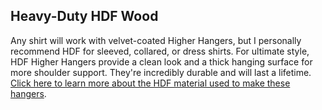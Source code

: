 ## Heavy-Duty HDF Wood  

Any shirt will work with velvet-coated Higher Hangers, but I personally recommend HDF for sleeved, collared, or dress shirts. For ultimate style, HDF Higher Hangers provide a clean look and a thick hanging surface for more shoulder support. They're incredibly durable and will last a lifetime. <a href="faq.html#faq-5">Click here to learn more about the HDF material used to make these hangers</a>.